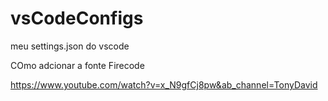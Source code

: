 # vsCodeConfigs
meu settings.json do vscode

COmo adcionar a fonte Firecode

https://www.youtube.com/watch?v=x_N9gfCj8pw&ab_channel=TonyDavid
